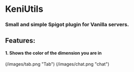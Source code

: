 # KeniUtils
### Small and simple Spigot plugin for Vanilla servers.
## Features:
#### 1. Shows the color of the dimension you are in
(/images/tab.png "Tab")
(/images/chat.png "chat")